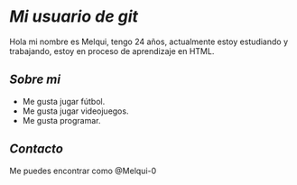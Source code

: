 # *Mi usuario de git*

Hola mi nombre es Melqui, tengo 24 años, actualmente estoy estudiando y trabajando, estoy en proceso de aprendizaje en HTML.

## *Sobre mi*

+ Me gusta jugar fútbol.
+ Me gusta jugar videojuegos.
+ Me gusta programar.

## *Contacto*

Me puedes encontrar como @Melqui-0
